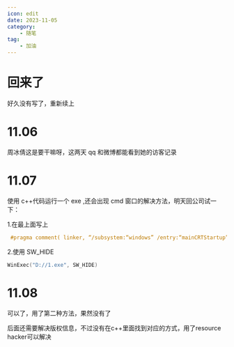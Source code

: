```yaml
---
icon: edit
date: 2023-11-05
category:
    - 随笔
tag:
    - 加油
---
```


# 回来了

好久没有写了，重新续上

# 11.06

周冰倩这是要干嘛呀，这两天 qq 和微博都能看到她的访客记录

# 11.07

使用 c++代码运行一个 exe ,还会出现 cmd 窗口的解决方法，明天回公司试一下：

1.在最上面写上

```c++
 #pragma comment( linker, “/subsystem:“windows” /entry:“mainCRTStartup”” )
```

2.使用 SW_HIDE

```c++
WinExec("D://1.exe", SW_HIDE)
```

# 11.08
可以了，用了第二种方法，果然没有了

后面还需要解决版权信息，不过没有在c++里面找到对应的方式，用了resource hacker可以解决
